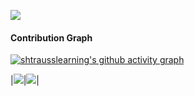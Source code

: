 ![](https://i.imgur.com/tPQYo8K.png)

#### Contribution Graph
[![shtrausslearning's github activity graph](https://activity-graph.herokuapp.com/graph?username=shtrausslearning&theme=react-dark)](https://github.com/shtrausslearning/github-readme-activity-graph)

|![](https://github-readme-stats.vercel.app/api?username=shtrausslearning&show_icons=true&theme=tokyonight&hide=contribs,prs)|![](https://github-readme-stats.vercel.app/api/top-langs/?username=shtrausslearning&theme=tokyonight&langs_count=4&layout=compact)|
